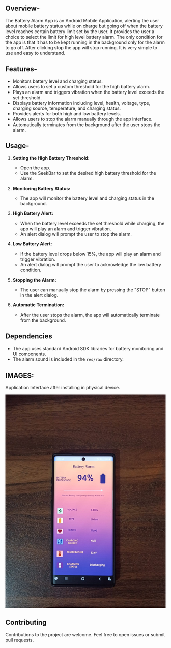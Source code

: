 ## Overview-
The Battery Alarm App is an Android Mobile Application, alerting the user about mobile battery status while on charge but going off when the battery level reaches certain battery limit set by the user. It provides the user a choice to select the limit for high level battery alarm. The only condition for the app is that it has to be kept running in the background only for the alarm to go off. After clicking stop the app will stop running. It is very simple to use and easy to understand.

## Features-
- Monitors battery level and charging status.
- Allows users to set a custom threshold for the high battery alarm.
- Plays an alarm and triggers vibration when the battery level exceeds the set threshold.
- Displays battery information including level, health, voltage, type, charging source, temperature, and charging status.
- Provides alerts for both high and low battery levels.
- Allows users to stop the alarm manually through the app interface.
- Automatically terminates from the background after the user stops the alarm.

## Usage-
1. **Setting the High Battery Threshold:**
    - Open the app.
    - Use the SeekBar to set the desired high battery threshold for the alarm.

2. **Monitoring Battery Status:**
    - The app will monitor the battery level and charging status in the background.

3. **High Battery Alert:**
    - When the battery level exceeds the set threshold while charging, the app will play an alarm and trigger vibration.
    - An alert dialog will prompt the user to stop the alarm.

4. **Low Battery Alert:**
    - If the battery level drops below 15%, the app will play an alarm and trigger vibration.
    - An alert dialog will prompt the user to acknowledge the low battery condition.

5. **Stopping the Alarm:**
    - The user can manually stop the alarm by pressing the "STOP" button in the alert dialog.
   
6. **Automatic Termination:**
    - After the user stops the alarm, the app will automatically terminate from the background.

## Dependencies
- The app uses standard Android SDK libraries for battery monitoring and UI components.
- The alarm sound is included in the `res/raw` directory.

## IMAGES:

Application Interface after installing in physical device.

![physical_device.jpeg](app%2Fsrc%2Fmain%2Fres%2Fdrawable%2Fphysical_device.jpeg)

## Contributing
Contributions to the project are welcome. Feel free to open issues or submit pull requests.